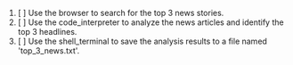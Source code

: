 1. [ ] Use the browser to search for the top 3 news stories.
2. [ ] Use the code_interpreter to analyze the news articles and identify the top 3 headlines.
3. [ ] Use the shell_terminal to save the analysis results to a file named 'top_3_news.txt'.